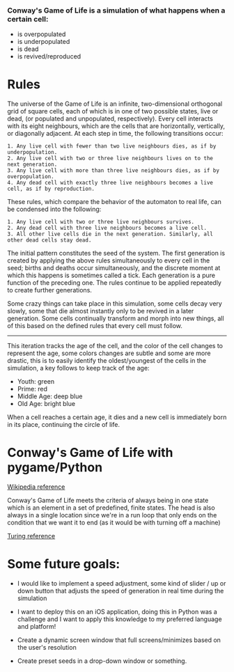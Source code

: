 ### Conway's Game of Life is a simulation of what happens when a certain cell:

* is overpopulated
* is underpopulated
* is dead
* is revived/reproduced

# Rules

The universe of the Game of Life is an infinite, two-dimensional orthogonal grid of square cells, each of which is in one of two possible states, live or dead, (or populated and unpopulated, respectively). Every cell interacts with its eight neighbours, which are the cells that are horizontally, vertically, or diagonally adjacent. At each step in time, the following transitions occur:

    1. Any live cell with fewer than two live neighbours dies, as if by underpopulation.
    2. Any live cell with two or three live neighbours lives on to the next generation.
    3. Any live cell with more than three live neighbours dies, as if by overpopulation.
    4. Any dead cell with exactly three live neighbours becomes a live cell, as if by reproduction.
These rules, which compare the behavior of the automaton to real life, can be condensed into the following:

    1. Any live cell with two or three live neighbours survives.
    2. Any dead cell with three live neighbours becomes a live cell.
    3. All other live cells die in the next generation. Similarly, all other dead cells stay dead.

The initial pattern constitutes the seed of the system. The first generation is created by applying the above rules simultaneously to every cell in the seed; births and deaths occur simultaneously, and the discrete moment at which this happens is sometimes called a tick. Each generation is a pure function of the preceding one. The rules continue to be applied repeatedly to create further generations.


Some crazy things can take place in this simulation, some cells decay very slowly, some that die almost instantly only to be revived in a later generation. Some cells continually transform and morph into new things, all of this based on the defined rules that every cell must follow.

<hr>

This iteration tracks the age of the cell, and the color of the cell changes to represent the age, some colors changes are subtle and some are more drastic, this is to easily identify the oldest/youngest of the cells in the simulation, a key follows to keep track of the age:

* Youth: green
* Prime: red
* Middle Age: deep blue
* Old Age: bright blue

When a cell reaches a certain age, it dies and a new cell is immediately born in its place, continuing the circle of life.

# Conway's Game of Life with pygame/Python

<a href="https://en.wikipedia.org/wiki/Conway%27s_Game_of_Life">Wikipedia reference</a>

Conway's Game of Life meets the criteria of always being in one state which is an
element in a set of predefined, finite states. The head is also always in a single
location since we're in a run loop that only ends on the condition that we want
it to end (as it would be with turning off a machine)

<a href="https://en.citizendium.org/wiki/Turing_Machine">Turing reference</a>


# Some future goals:

* I would like to implement a speed adjustment, some kind of slider / up or down button that adjusts the speed of generation in real time during the simulation

* I want to deploy this on an iOS application, doing this in Python was a challenge and I want to apply this knowledge to my preferred language and platform!

* Create a dynamic screen window that full screens/minimizes based on the user's resolution

* Create preset seeds in a drop-down window or something.



